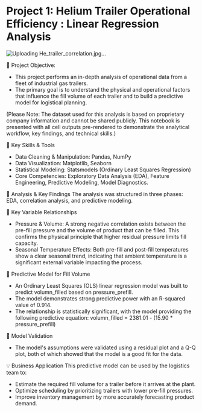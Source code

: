# Project 1: Helium Trailer Operational Efficiency : Linear Regression Analysis 

![Uploading He_trailer_correlation.jpg…]()

:large_blue_diamond: Project Objective:     
 - This project performs an in-depth analysis of operational data from a fleet of industrial gas trailers.
 - The primary goal is to understand the physical and operational factors that influence the fill volume of each trailer and to build a predictive 
   model for logistical planning.

(Please Note: The dataset used for this analysis is based on proprietary company information and cannot be shared publicly. This notebook is presented 
with all cell outputs pre-rendered to demonstrate the analytical workflow, key findings, and technical skills.)

:star2: Key Skills & Tools
- Data Cleaning & Manipulation: Pandas, NumPy
- Data Visualization: Matplotlib, Seaborn
- Statistical Modeling: Statsmodels (Ordinary Least Squares Regression)
- Core Competencies: Exploratory Data Analysis (EDA), Feature Engineering, Predictive Modeling, Model Diagnostics.

:herb: Analysis & Key Findings
The analysis was structured in three phases: EDA, correlation analysis, and predictive modeling.

:herb: Key Variable Relationships
- Pressure & Volume: A strong negative correlation exists between the pre-fill pressure and the volume of product that can be filled. This 
  confirms the physical principle that higher residual pressure limits fill capacity.
- Seasonal Temperature Effects: Both pre-fill and post-fill temperatures show a clear seasonal trend, indicating that ambient temperature is a 
  significant external variable impacting the process.

:herb: Predictive Model for Fill Volume
- An Ordinary Least Squares (OLS) linear regression model was built to predict volumn_filled based on pressure_prefill.
- The model demonstrates strong predictive power with an R-squared value of 0.914.
- The relationship is statistically significant, with the model providing the following predictive equation: volumn_filled = 2381.01 - (15.90 * pressure_prefill)

:herb: Model Validation
- The model's assumptions were validated using a residual plot and a Q-Q plot, both of which showed that the model is a good fit for the data.
  
:bulb: Business Application
This predictive model can be used by the logistics team to:
- Estimate the required fill volume for a trailer before it arrives at the plant.
- Optimize scheduling by prioritizing trailers with lower pre-fill pressures.
- Improve inventory management by more accurately forecasting product demand.
